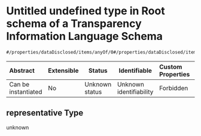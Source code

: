# Untitled undefined type in Root schema of a Transparency Information Language Schema

```txt
#/properties/dataDisclosed/items/anyOf/0#/properties/dataDisclosed/items/anyOf/0/examples/0/recipients/0/representative
```




| Abstract            | Extensible | Status         | Identifiable            | Custom Properties | Additional Properties | Access Restrictions | Defined In                                                           |
| :------------------ | ---------- | -------------- | ----------------------- | :---------------- | --------------------- | ------------------- | -------------------------------------------------------------------- |
| Can be instantiated | No         | Unknown status | Unknown identifiability | Forbidden         | Allowed               | none                | [tilt-schema.json\*](../out/tilt-schema.json "open original schema") |

## representative Type

unknown

